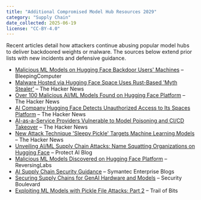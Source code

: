 ```yaml
---
title: "Additional Compromised Model Hub Resources 2029"
category: "Supply Chain"
date_collected: 2025-06-19
license: "CC-BY-4.0"
---
```


Recent articles detail how attackers continue abusing popular model hubs to deliver backdoored weights or malware. The sources below extend prior lists with new incidents and defensive guidance.

- [Malicious ML Models on Hugging Face Backdoor Users' Machines](https://www.bleepingcomputer.com/news/security/malicious-ai-models-on-hugging-face-backdoor-users-machines/) – BleepingComputer
- [Malware Hosted via Hugging Face Space Uses Rust-Based 'Myth Stealer'](https://thehackernews.com/2024/05/rust-myth-stealer.html) – The Hacker News
- [Over 100 Malicious AI/ML Models Found on Hugging Face Platform](https://thehackernews.com/2024/07/malicious-ml-models-detected-on-hugging-face.html) – The Hacker News
- [AI Company Hugging Face Detects Unauthorized Access to Its Spaces Platform](https://thehackernews.com/2024/06/ai-company-hugging-face-detects-unauthorized-access.html) – The Hacker News
- [AI-as-a-Service Providers Vulnerable to Model Poisoning and CI/CD Takeover](https://thehackernews.com/2024/05/ai-as-a-service-providers-vulnerable.html) – The Hacker News
- [New Attack Technique 'Sleepy Pickle' Targets Machine Learning Models](https://thehackernews.com/2024/06/new-attack-technique-sleepy-pickle.html) – The Hacker News
- [Unveiling AI/ML Supply Chain Attacks: Name Squatting Organizations on Hugging Face](https://protectai.com/blog/protect-ai-hugging-face-ml-supply-chain) – Protect AI Blog
- [Malicious ML Models Discovered on Hugging Face Platform](https://www.reversinglabs.com/blog/rl-identifies-malware-ml-model-hosted-on-hugging-face) – ReversingLabs
- [AI Supply Chain Security Guidance](https://www.security.com/threat-intelligence/ai-supply-chain) – Symantec Enterprise Blogs
- [Securing Supply Chains for GenAI Hardware and Models](https://securityboulevard.com/2024/05/securing-supply-chains-for-genai-hardware-and-models/) – Security Boulevard
- [Exploiting ML Models with Pickle File Attacks: Part 2](https://blog.trailofbits.com/2024/06/11/exploiting-ml-models-with-pickle-file-attacks-part-2/) – Trail of Bits
